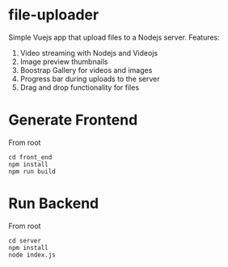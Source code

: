 # file-uploader

Simple Vuejs app that upload files to a Nodejs server.
Features:

1. Video streaming with Nodejs and Videojs
2. Image preview thumbnails
3. Boostrap Gallery for videos and images
4. Progress bar during uploads to the server
5. Drag and drop functionality for files

# Generate Frontend

From root

```
cd front_end
npm install
npm run build
```

# Run Backend

From root

```
cd server
npm install
node index.js
```
